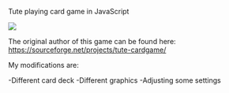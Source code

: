 Tute playing card game in JavaScript

<img src="https://i.imgur.com/dpcSA7A.png">

The original author of this game can be found here: https://sourceforge.net/projects/tute-cardgame/

My modifications are:

-Different card deck
-Different graphics
-Adjusting some settings
